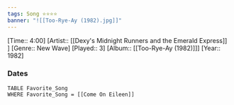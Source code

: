```yaml
---
tags: Song ⭐⭐⭐⭐ 
banner: "![[Too-Rye-Ay (1982).jpg]]"
---
```

[Time:: 4:00]
[Artist:: [[Dexy's Midnight Runners and the Emerald Express]] ]
[Genre:: New Wave]
[Played:: 3]
[Album:: [[Too-Rye-Ay (1982)]]]
[Year:: 1982]
### Dates
````dataview
TABLE Favorite_Song
WHERE Favorite_Song = [[Come On Eileen]]
````